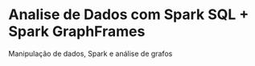# Analise de Dados com Spark SQL + Spark GraphFrames

Manipulação de dados, Spark e análise de grafos
